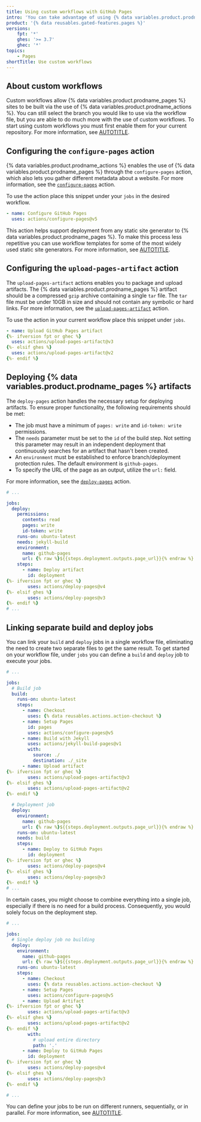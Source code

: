 ```yaml
---
title: Using custom workflows with GitHub Pages
intro: 'You can take advantage of using {% data variables.product.prodname_actions %} and {% data variables.product.prodname_pages %} by creating a workflow file or choosing from the predefined workflows.'
product: '{% data reusables.gated-features.pages %}'
versions:
    fpt: '*'
    ghes: '>= 3.7'
    ghec: '*'
topics:
    - Pages
shortTitle: Use custom workflows
---
```


## About custom workflows

Custom workflows allow {% data variables.product.prodname_pages %} sites to be built via the use of {% data variables.product.prodname_actions %}. You can still select the branch you would like to use via the workflow file, but you are able to do much more with the use of custom workflows. To start using custom workflows you must first enable them for your current repository. For more information, see [AUTOTITLE](/pages/getting-started-with-github-pages/configuring-a-publishing-source-for-your-github-pages-site#publishing-with-a-custom-github-actions-workflow).

## Configuring the `configure-pages` action

{% data variables.product.prodname_actions %} enables the use of {% data variables.product.prodname_pages %} through the `configure-pages` action, which also lets you gather different metadata about a website. For more information, see the [`configure-pages`](https://github.com/marketplace/actions/configure-github-pages) action.

To use the action place this snippet under your `jobs` in the desired workflow.

```yaml
- name: Configure GitHub Pages
  uses: actions/configure-pages@v5
```

This action helps support deployment from any static site generator to {% data variables.product.prodname_pages %}. To make this process less repetitive you can use workflow templates for some of the most widely used static site generators. For more information, see [AUTOTITLE](/actions/learn-github-actions/using-starter-workflows).

## Configuring the `upload-pages-artifact` action

The `upload-pages-artifact` actions enables you to package and upload artifacts. The {% data variables.product.prodname_pages %} artifact should be a compressed `gzip` archive containing a single `tar` file. The `tar` file must be under 10GB in size and should not contain any symbolic or hard links. For more information, see the [`upload-pages-artifact`](https://github.com/marketplace/actions/upload-github-pages-artifact) action.

To use the action in your current workflow place this snippet under `jobs`.

```yaml
- name: Upload GitHub Pages artifact
{%- ifversion fpt or ghec %}
  uses: actions/upload-pages-artifact@v3
{%- elsif ghes %}
  uses: actions/upload-pages-artifact@v2
{%- endif %}
```

## Deploying {% data variables.product.prodname_pages %} artifacts

The `deploy-pages` action handles the necessary setup for deploying artifacts. To ensure proper functionality, the following requirements should be met:

* The job must have a minimum of `pages: write` and `id-token: write` permissions.
* The `needs` parameter must be set to the `id` of the build step. Not setting this parameter may result in an independent deployment that continuously searches for an artifact that hasn't been created.
* An `environment` must be established to enforce branch/deployment protection rules. The default environment is `github-pages`.
* To specify the URL of the page as an output, utilize the `url:` field.

For more information, see the [`deploy-pages`](https://github.com/marketplace/actions/deploy-github-pages-site) action.

```yaml
# ...

jobs:
  deploy:
    permissions:
      contents: read
      pages: write
      id-token: write
    runs-on: ubuntu-latest
    needs: jekyll-build
    environment:
      name: github-pages
      url: {% raw %}${{steps.deployment.outputs.page_url}}{% endraw %}
    steps:
      - name: Deploy artifact
        id: deployment
{%- ifversion fpt or ghec %}
        uses: actions/deploy-pages@v4
{%- elsif ghes %}
        uses: actions/deploy-pages@v3
{%- endif %}
# ...
```

## Linking separate build and deploy jobs

You can link your `build` and `deploy` jobs in a single workflow file, eliminating the need to create two separate files to get the same result. To get started on your workflow file, under `jobs` you can define a `build` and `deploy` job to execute your jobs.

```yaml
# ...

jobs:
  # Build job
  build:
    runs-on: ubuntu-latest
    steps:
      - name: Checkout
        uses: {% data reusables.actions.action-checkout %}
      - name: Setup Pages
        id: pages
        uses: actions/configure-pages@v5
      - name: Build with Jekyll
        uses: actions/jekyll-build-pages@v1
        with:
          source: ./
          destination: ./_site
      - name: Upload artifact
{%- ifversion fpt or ghec %}
        uses: actions/upload-pages-artifact@v3
{%- elsif ghes %}
        uses: actions/upload-pages-artifact@v2
{%- endif %}

  # Deployment job
  deploy:
    environment:
      name: github-pages
      url: {% raw %}${{steps.deployment.outputs.page_url}}{% endraw %}
    runs-on: ubuntu-latest
    needs: build
    steps:
      - name: Deploy to GitHub Pages
        id: deployment
{%- ifversion fpt or ghec %}
        uses: actions/deploy-pages@v4
{%- elsif ghes %}
        uses: actions/deploy-pages@v3
{%- endif %}
# ...
```

In certain cases, you might choose to combine everything into a single job, especially if there is no need for a build process. Consequently, you would solely focus on the deployment step.

```yaml
# ...

jobs:
  # Single deploy job no building
  deploy:
    environment:
      name: github-pages
      url: {% raw %}${{steps.deployment.outputs.page_url}}{% endraw %}
    runs-on: ubuntu-latest
    steps:
      - name: Checkout
        uses: {% data reusables.actions.action-checkout %}
      - name: Setup Pages
        uses: actions/configure-pages@v5
      - name: Upload Artifact
{%- ifversion fpt or ghec %}
        uses: actions/upload-pages-artifact@v3
{%- elsif ghes %}
        uses: actions/upload-pages-artifact@v2
{%- endif %}
        with:
          # upload entire directory
          path: '.'
      - name: Deploy to GitHub Pages
        id: deployment
{%- ifversion fpt or ghec %}
        uses: actions/deploy-pages@v4
{%- elsif ghes %}
        uses: actions/deploy-pages@v3
{%- endif %}

# ...
```

You can define your jobs to be run on different runners, sequentially, or in parallel. For more information, see [AUTOTITLE](/actions/using-jobs).
